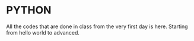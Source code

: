 # PYTHON
All the codes that are done in class from the very first day is here. Starting from hello world to advanced.
